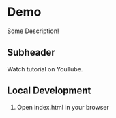 # Demo

Some Description!


## Subheader

Watch tutorial on YouTube.


## Local Development

1. Open index.html in your browser
